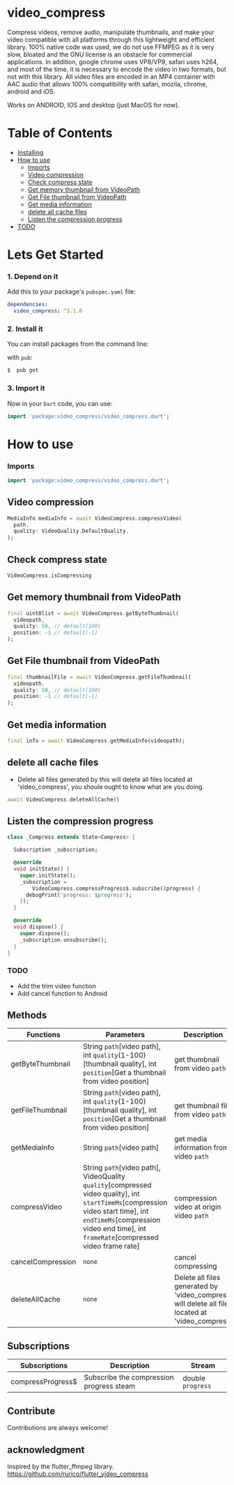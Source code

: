 # video_compress

Compress videos, remove audio, manipulate thumbnails, and make your video compatible with all platforms through this lightweight and efficient library.
100% native code was used, we do not use FFMPEG as it is very slow, bloated and the GNU license is an obstacle for commercial applications.
In addition, google chrome uses VP8/VP9, safari uses h264, and most of the time, it is necessary to encode the video in two formats, but not with this library.
All video files are encoded in an MP4 container with AAC audio that allows 100% compatibility with safari, mozila, chrome, android and iOS.

Works on ANDROID, IOS and desktop (just MacOS for now).

# Table of Contents

- [Installing](#lets-get-started)
- [How to use](#how-to-use)
  - [Imports](#imports)
  - [Video compression](#video-compression)
  - [Check compress state](#check-compress-state)
  - [Get memory thumbnail from VideoPath](#get-memory-thumbnail-from-videopath)
  - [Get File thumbnail from VideoPath](#get-file-thumbnail-from-videopath)
  - [Get media information](#get-media-information)
  - [delete all cache files](#delete-all-cache-files)
  - [Listen the compression progress](#listen-the-compression-progress)
- [TODO](#todo)

# Lets Get Started

### 1. Depend on it

Add this to your package's `pubspec.yaml` file:

```yaml
dependencies:
  video_compress: ^3.1.0
```

### 2. Install it

You can install packages from the command line:

with `pub`:

```css
$  pub get
```

### 3. Import it

Now in your `Dart` code, you can use:

```dart
import 'package:video_compress/video_compress.dart';
```

# How to use

### Imports

```dart
import 'package:video_compress/video_compress.dart';

```

## Video compression

```dart
MediaInfo mediaInfo = await VideoCompress.compressVideo(
  path,
  quality: VideoQuality.DefaultQuality,
);
```

## Check compress state

```dart
VideoCompress.isCompressing
```

<!-- ## Cancel compression
```dart
await videoCompress.cancelCompression()
``` -->

## Get memory thumbnail from VideoPath

```dart
final uint8list = await VideoCompress.getByteThumbnail(
  videopath,
  quality: 50, // default(100)
  position: -1 // default(-1)
);
```

## Get File thumbnail from VideoPath

```dart
final thumbnailFile = await VideoCompress.getFileThumbnail(
  videopath,
  quality: 50, // default(100)
  position: -1 // default(-1)
);
```

## Get media information

```dart
final info = await VideoCompress.getMediaInfo(videopath);

```

## delete all cache files

- Delete all files generated by this will delete all files located at 'video_compress', you shoule ought to know what are you doing.

```dart
await VideoCompress.deleteAllCache()
```

## Listen the compression progress

```dart
class _Compress extends State<Compress> {

  Subscription _subscription;

  @override
  void initState() {
    super.initState();
    _subscription =
        VideoCompress.compressProgress$.subscribe((progress) {
      debugPrint('progress: $progress');
    });
  }

  @override
  void dispose() {
    super.dispose();
    _subscription.unsubscribe();
  }
}
```

### TODO

- Add the trim video function
- Add cancel function to Android

## Methods

| Functions         | Parameters                                                                                                                                                                                                              | Description                                                                                      | Returns             |
| ----------------- | ----------------------------------------------------------------------------------------------------------------------------------------------------------------------------------------------------------------------- | ------------------------------------------------------------------------------------------------ | ------------------- |
| getByteThumbnail  | String `path`[video path], int `quality`(1-100)[thumbnail quality], int `position`[Get a thumbnail from video position]                                                                                                 | get thumbnail from video `path`                                                                  | `Future<Uint8List>` |
| getFileThumbnail  | String `path`[video path], int `quality`(1-100)[thumbnail quality], int `position`[Get a thumbnail from video position]                                                                                                 | get thumbnail file from video `path`                                                             | `Future<File>`      |
| getMediaInfo      | String `path`[video path]                                                                                                                                                                                               | get media information from video `path`                                                          | `Future<MediaInfo>` |
| compressVideo     | String `path`[video path], VideoQuality `quality`[compressed video quality], int `startTimeMs`[compression video start time], int `endTimeMs`[compression video end time], int `frameRate`[compressed video frame rate] | compression video at origin video `path`                                                         | `Future<MediaInfo>` |
| cancelCompression | `none`                                                                                                                                                                                                                  | cancel compressing                                                                               | `Future<void>`      |
| deleteAllCache    | `none`                                                                                                                                                                                                                  | Delete all files generated by 'video_compress' will delete all files located at 'video_compress' | `Future<bool>`      |

## Subscriptions

| Subscriptions     | Description                              | Stream            |
| ----------------- | ---------------------------------------- | ----------------- |
| compressProgress$ | Subscribe the compression progress steam | double `progress` |

## Contribute

Contributions are always welcome!

<!-- Please read the [contribution guidelines](contributing.md) first. -->

## acknowledgment

Inspired by the flutter_ffmpeg library.
https://github.com/rurico/flutter_video_compress
